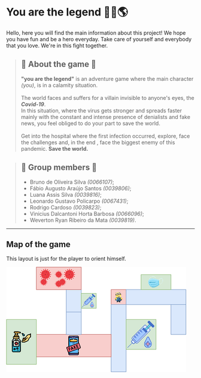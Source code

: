 # You are the legend 💉🦠🌎
Hello, here you will find the main information about this project! We hope you have fun and be a hero everyday. Take care of yourself and everybody that you love. We're in this fight together.

>## 👾 About the game 👾
> **"you are the legend"** is an adventure game where the main character *(you)*, is in a calamity situation. <br>
> <br>
> The world faces and suffers for a villain invisible to anyone's eyes, the
***Covid-19***.
> <br>
> In this situation, where the virus gets stronger and spreads faster mainly with the constant and intense presence of denialists and fake news,
you feel obliged to do your part to save the world. <br>
> <br>
> Get into the hospital where the first infection occurred, explore,
face the challenges and, in the end , face the biggest enemy of this pandemic. **Save the world.**

>## 🤝 Group members 🤝
>- Bruno de Oliveira Silva *(0066107)*;
>- Fábio Augusto Araújo Santos *(0039806)*;
>- Luana Assis Silva *(0039816)*;
>- Leonardo Gustavo Policarpo *(0067431)*;
>- Rodrigo Cardoso *(0039823)*;
>- Vinicius Dalcantoni Horta Barbosa *(0066096)*;
>- Weverton Ryan Ribeiro da Mata *(0039819)*.

---

## Map of the game
This layout is just for the player to orient himself.

![Map game](./src/img/mapGame.png "Map game")